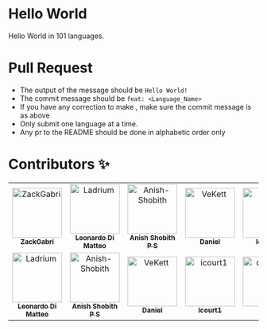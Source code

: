 # Hello World
Hello World in 101 languages.

# Pull Request
* The output of the message should be `Hello World!`
* The commit message should be `feat: <Language_Name>`
* If you have any correction to make , make sure the commit message is as above
* Only submit one language at a time.
* Any pr to the README should be done in alphabetic order only

# Contributors :sparkles:
<table>
<tr>
                <td align="center">
                    <a href="https://github.com/ZackGabri">
                        <img src="https://avatars1.githubusercontent.com/u/44709674?v=4" width="100;" alt="ZackGabri"/>
                        <br />
                        <sub><b>ZackGabri</b></sub>
                    </a>
                </td>
                <td align="center">
                    <a href="https://github.com/Ladrium">
                        <img src="https://avatars1.githubusercontent.com/u/47921345?v=4" width="100;" alt="Ladrium"/>
                        <br />
                        <sub><b>Leonardo Di Matteo</b></sub>
                    </a>
                </td>
                <td align="center">
                    <a href="https://github.com/Anish-Shobith">
                        <img src="https://avatars3.githubusercontent.com/u/38991749?v=4" width="100;" alt="Anish-Shobith"/>
                        <br />
                        <sub><b>Anish Shobith P S</b></sub>
                    </a>
                </td>
                <td align="center">
                    <a href="https://github.com/VeKett">
                        <img src="https://avatars1.githubusercontent.com/u/20561327?v=4" width="100;" alt="VeKett"/>
                        <br />
                        <sub><b>Daniel</b></sub>
                    </a>
                </td>
                <td align="center">
                    <a href="https://github.com/icourt1">
                        <img src="https://avatars0.githubusercontent.com/u/34220392?v=4" width="100;" alt="icourt1"/>
                        <br />
                        <sub><b>Icourt1</b></sub>
                    </a>
                </td>
                <td align="center">
                    <a href="https://github.com/cryptidv">
                        <img src="https://avatars2.githubusercontent.com/u/39339467?v=4" width="100;" alt="cryptidv"/>
                        <br />
                        <sub><b>EH</b></sub>
                    </a>
                </td>
                <td align="center">
                    <a href="https://github.com/Jacxk">
                        <img src="https://avatars2.githubusercontent.com/u/32645451?v=4" width="100;" alt="Jacxk"/>
                        <br />
                        <sub><b>Yanluis Fermin</b></sub>
                    </a>
                </td></tr>
<tr>
                <td align="center">
                    <a href="https://github.com/Ladrium">
                        <img src="https://avatars1.githubusercontent.com/u/47921345?v=4" width="100;" alt="Ladrium"/>
                        <br />
                        <sub><b>Leonardo Di Matteo</b></sub>
                    </a>
                </td>
                <td align="center">
                    <a href="https://github.com/Anish-Shobith">
                        <img src="https://avatars3.githubusercontent.com/u/38991749?v=4" width="100;" alt="Anish-Shobith"/>
                        <br />
                        <sub><b>Anish Shobith P S</b></sub>
                    </a>
                </td>
                <td align="center">
                    <a href="https://github.com/VeKett">
                        <img src="https://avatars1.githubusercontent.com/u/20561327?v=4" width="100;" alt="VeKett"/>
                        <br />
                        <sub><b>Daniel</b></sub>
                    </a>
                </td>
                <td align="center">
                    <a href="https://github.com/icourt1">
                        <img src="https://avatars0.githubusercontent.com/u/34220392?v=4" width="100;" alt="icourt1"/>
                        <br />
                        <sub><b>Icourt1</b></sub>
                    </a>
                </td>
                <td align="center">
                    <a href="https://github.com/cryptidv">
                        <img src="https://avatars2.githubusercontent.com/u/39339467?v=4" width="100;" alt="cryptidv"/>
                        <br />
                        <sub><b>EH</b></sub>
                    </a>
                </td>
                <td align="center">
                    <a href="https://github.com/Jacxk">
                        <img src="https://avatars2.githubusercontent.com/u/32645451?v=4" width="100;" alt="Jacxk"/>
                        <br />
                        <sub><b>Yanluis Fermin</b></sub>
                    </a>
                </td></tr>
</table>

